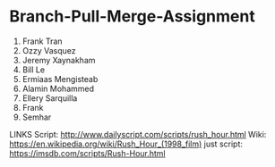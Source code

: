# Branch-Pull-Merge-Assignment

1. Frank Tran
2. Ozzy Vasquez
3. Jeremy Xaynakham
4. Bill Le
5. Ermiaas Mengisteab
6. Alamin Mohammed
7. Ellery Sarquilla
8. Frank 
9. Semhar


LINKS 
Script: http://www.dailyscript.com/scripts/rush_hour.html
Wiki: https://en.wikipedia.org/wiki/Rush_Hour_(1998_film)
just script: https://imsdb.com/scripts/Rush-Hour.html











